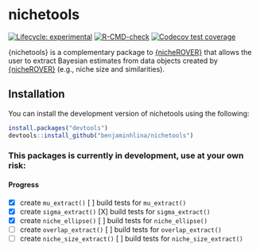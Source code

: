 
# nichetools

<!-- badges: start -->
[![Lifecycle: experimental](https://img.shields.io/badge/lifecycle-experimental-orange.svg)](https://lifecycle.r-lib.org/articles/stages.html#experimental)
[![R-CMD-check](https://github.com/benjaminhlina/nichetool/actions/workflows/R-CMD-check.yaml/badge.svg)](https://github.com/benjaminhlina/nichetool/actions/workflows/R-CMD-check.yaml)
[![Codecov test coverage](https://codecov.io/gh/benjaminhlina/nichetools/graph/badge.svg?token=mk3RjaD0hb)](https://codecov.io/gh/benjaminhlina/nichetools)
<!-- badges: end -->

{nichetools} is a complementary package to [{nicheROVER}](https://cran.r-project.org/web/packages/nicheROVER/index.html) that allows the user to extract Bayesian estimates from data objects created by [{nicheROVER}](https://cran.r-project.org/web/packages/nicheROVER/index.html) (e.g., niche size and similarities).

## Installation

You can install the development version of nichetools using the following:
``` r
install.packages("devtools")
devtools::install_github("benjaminhlina/nichetools")
```


### This packages is currently in development, use at your own risk: 

#### Progress
-   [X] create `mu_extract()`
        [ ] build tests for `mu_extract()`
-   [X] create `sigma_extract()`
        [X] build tests for `sigma_extract()`
-   [X] create `niche_ellipse()`
        [ ] build tests for `niche_ellipse()`
-   [ ] create `overlap_extract()`
        [ ] build tests for `overlap_extract()`
-   [ ] create `niche_size_extract()` 
        [ ] build tests for `niche_size_extract()` 
